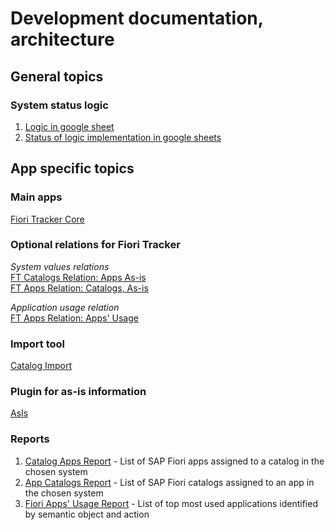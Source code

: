 # Development documentation, architecture

## General topics

### System status logic
1. [Logic in google sheet](https://docs.google.com/spreadsheets/d/1W4Zr-m4xZi5MDPHI6z5SJkT8zD0ye73jPEjtsuNB8yw/edit?usp=sharing)
2. [Status of logic implementation in google sheets]()


## App specific topics

### Main apps
[Fiori Tracker Core](/dev/ft-core.md) 

### Optional relations for Fiori Tracker
*System values relations*<br>
[FT Catalogs Relation: Apps As-is](/dev/ft-cats-rel-apps-asis.md) <br>
[FT Apps Relation: Catalogs, As-is](/dev/ft-apps-rel-catalogs-asis.md)

*Application usage relation*<br>
[FT Apps Relation: Apps' Usage](/dev/ft-apps-rel-appsusage.md) 

### Import tool
[Catalog Import](/dev/ci.md)

### Plugin for as-is information
[AsIs](/dev/asis.md) 

### Reports
1. [Catalog Apps Report](/dev/ca.md) - List of SAP Fiori apps assigned to a catalog in the chosen system
2. [App Catalogs Report](dev/ac.md) - List of SAP Fiori catalogs assigned to an app in the chosen system
3. [Fiori Apps' Usage Report](dev/fa.md) - List of top most used applications identified by semantic object and action